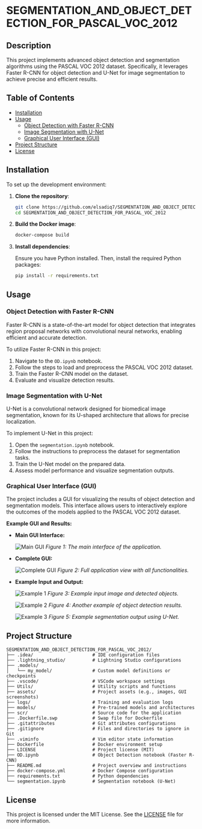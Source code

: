 # SEGMENTATION_AND_OBJECT_DETECTION_FOR_PASCAL_VOC_2012

## Description

This project implements advanced object detection and segmentation algorithms using the PASCAL VOC 2012 dataset. Specifically, it leverages Faster R-CNN for object detection and U-Net for image segmentation to achieve precise and efficient results.

## Table of Contents

- [Installation](#installation)
- [Usage](#usage)
  - [Object Detection with Faster R-CNN](#object-detection-with-faster-r-cnn)
  - [Image Segmentation with U-Net](#image-segmentation-with-u-net)
  - [Graphical User Interface (GUI)](#graphical-user-interface-gui)
- [Project Structure](#project-structure)
- [License](#license)

## Installation

To set up the development environment:

1. **Clone the repository**:

    ```bash
    git clone https://github.com/elsadiq7/SEGMENTATION_AND_OBJECT_DETECTION_FOR_PASCAL_VOC_2012.git
    cd SEGMENTATION_AND_OBJECT_DETECTION_FOR_PASCAL_VOC_2012
    ```

2. **Build the Docker image**:

    ```bash
    docker-compose build
    ```

3. **Install dependencies**:

    Ensure you have Python installed. Then, install the required Python packages:

    ```bash
    pip install -r requirements.txt
    ```

## Usage

### Object Detection with Faster R-CNN

Faster R-CNN is a state-of-the-art model for object detection that integrates region proposal networks with convolutional neural networks, enabling efficient and accurate detection.

To utilize Faster R-CNN in this project:

1. Navigate to the `OD.ipynb` notebook.
2. Follow the steps to load and preprocess the PASCAL VOC 2012 dataset.
3. Train the Faster R-CNN model on the dataset.
4. Evaluate and visualize detection results.

### Image Segmentation with U-Net

U-Net is a convolutional network designed for biomedical image segmentation, known for its U-shaped architecture that allows for precise localization.

To implement U-Net in this project:

1. Open the `segmentation.ipynb` notebook.
2. Follow the instructions to preprocess the dataset for segmentation tasks.
3. Train the U-Net model on the prepared data.
4. Assess model performance and visualize segmentation outputs.

### Graphical User Interface (GUI)

The project includes a GUI for visualizing the results of object detection and segmentation models. This interface allows users to interactively explore the outcomes of the models applied to the PASCAL VOC 2012 dataset.

**Example GUI and Results:**

- **Main GUI Interface:**

  ![Main GUI](../assets/ex1.png)
  *Figure 1: The main interface of the application.*

- **Complete GUI:**

  ![Complete GUI](assets/main.png)
  *Figure 2: Full application view with all functionalities.*

- **Example Input and Output:**

  ![Example 1](assets/ex1.png)
  *Figure 3: Example input image and detected objects.*
  
  ![Example 2](assets/ex2.png)
  *Figure 4: Another example of object detection results.*
  
  ![Example 3](assets/ex3.png)
  *Figure 5: Example segmentation output using U-Net.*

## Project Structure

```plaintext
SEGMENTATION_AND_OBJECT_DETECTION_FOR_PASCAL_VOC_2012/
├── .idea/                      # IDE configuration files
├── .lightning_studio/          # Lightning Studio configurations
├── .models/
│   └── my_model/               # Custom model definitions or checkpoints
├── .vscode/                    # VSCode workspace settings
├── Utils/                      # Utility scripts and functions
├── assets/                     # Project assets (e.g., images, GUI screenshots)
├── logs/                       # Training and evaluation logs
├── models/                     # Pre-trained models and architectures
├── scr/                        # Source code for the application
├── .Dockerfile.swp             # Swap file for Dockerfile
├── .gitattributes              # Git attributes configurations
├── .gitignore                  # Files and directories to ignore in Git
├── .viminfo                    # Vim editor state information
├── Dockerfile                  # Docker environment setup
├── LICENSE                     # Project license (MIT)
├── OD.ipynb                    # Object Detection notebook (Faster R-CNN)
├── README.md                   # Project overview and instructions
├── docker-compose.yml          # Docker Compose configuration
├── requirements.txt            # Python dependencies
└── segmentation.ipynb          # Segmentation notebook (U-Net)
```

## License

This project is licensed under the MIT License. See the [LICENSE](LICENSE) file for more information.

